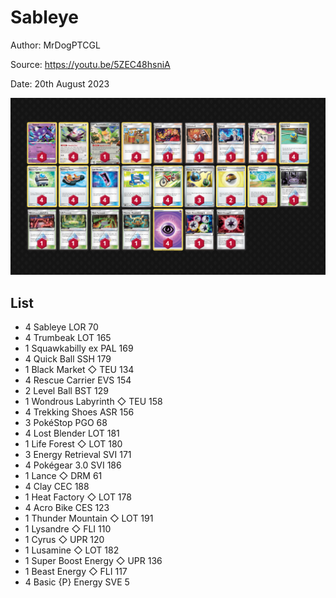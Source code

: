 # Sableye

Author: MrDogPTCGL

Source: <https://youtu.be/5ZEC48hsniA>

Date: 20th August 2023

![decklist](../../images/OBF/Sableye/2-%20Sableye.png)

## List

* 4 Sableye LOR 70
* 4 Trumbeak LOT 165
* 1 Squawkabilly ex PAL 169
* 4 Quick Ball SSH 179
* 1 Black Market ◇ TEU 134
* 4 Rescue Carrier EVS 154
* 2 Level Ball BST 129
* 1 Wondrous Labyrinth ◇ TEU 158
* 4 Trekking Shoes ASR 156
* 3 PokéStop PGO 68
* 4 Lost Blender LOT 181
* 1 Life Forest ◇ LOT 180
* 3 Energy Retrieval SVI 171
* 4 Pokégear 3.0 SVI 186
* 1 Lance ◇ DRM 61
* 4 Clay CEC 188
* 1 Heat Factory ◇ LOT 178
* 4 Acro Bike CES 123
* 1 Thunder Mountain ◇ LOT 191
* 1 Lysandre ◇ FLI 110
* 1 Cyrus ◇ UPR 120
* 1 Lusamine ◇ LOT 182
* 1 Super Boost Energy ◇ UPR 136
* 1 Beast Energy ◇ FLI 117
* 4 Basic {P} Energy SVE 5
